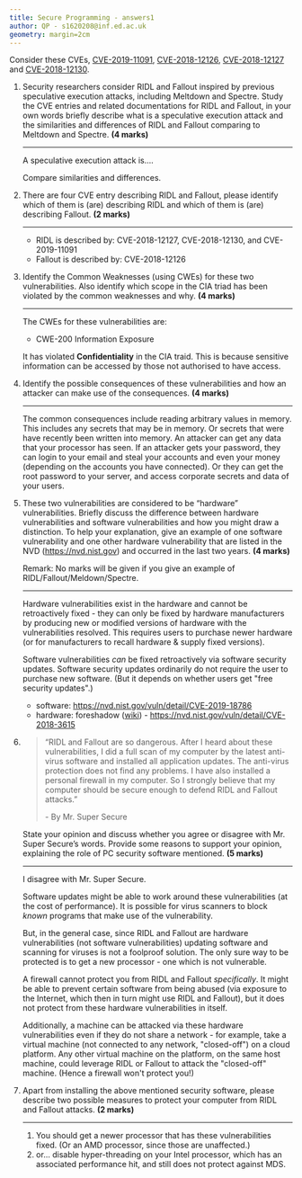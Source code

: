 ```yaml
---
title: Secure Programming - answers1
author: QP - s1620208@inf.ed.ac.uk
geometry: margin=2cm
---
```


Consider these CVEs, [CVE-2019-11091], [CVE-2018-12126], [CVE-2018-12127] and [CVE-2018-12130].

1. Security researchers consider RIDL and Fallout inspired by previous speculative execution attacks, including
Meltdown and Spectre. Study the CVE entries and related documentations for RIDL and Fallout, in your
own words briefly describe what is a speculative execution attack and the similarities and differences of
RIDL and Fallout comparing to Meltdown and Spectre. **(4 marks)**

    ----

    A speculative execution attack is....

    Compare similarities and differences.


2. There are four CVE entry describing RIDL and Fallout, please identify which of them is (are) describing
RIDL and which of them is (are) describing Fallout. **(2 marks)**

    ----

    - RIDL is described by: CVE-2018-12127, CVE-2018-12130, and CVE-2019-11091
    - Fallout is described by: CVE-2018-12126

3. Identify the Common Weaknesses (using CWEs) for these two vulnerabilities. Also identify which scope in
the CIA triad has been violated by the common weaknesses and why. **(4 marks)**

    ----

    The CWEs for these vulnerabilities are:
    - CWE-200 Information Exposure

    It has violated **Confidentiality** in the CIA traid. This is because sensitive information can be accessed by those not authorised to have access.


4. Identify the possible consequences of these vulnerabilities and how an attacker can make use of the
consequences. **(4 marks)**

    ----

    The common consequences include reading arbitrary values in memory. This includes any secrets that may be in memory. Or secrets that were have recently been written into memory. An attacker can get any data that your processor has seen. If an attacker gets your password, they can login to your email and steal your accounts and even your money (depending on the accounts you have connected). Or they can get the root password to your server, and access corporate secrets and data of your users.

5. These two vulnerabilities are considered to be “hardware” vulnerabilities. Briefly discuss the difference
between hardware vulnerabilities and software vulnerabilities and how you might draw a distinction. To
help your explanation, give an example of one software vulnerability and one other hardware vulnerability
that are listed in the NVD (https://nvd.nist.gov) and occurred in the last two years. **(4 marks)**

    Remark: No marks will be given if you give an example of RIDL/Fallout/Meldown/Spectre.

    ----

    Hardware vulnerabilities exist in the hardware and cannot be retroactively fixed - they can only be fixed by hardware manufacturers by producing new or modified versions of hardware with the vulnerabilities resolved. This requires users to purchase newer hardware (or for manufacturers to recall hardware & supply fixed versions).

    Software vulnerabilities _can_ be fixed retroactively via software security updates. Software security updates ordinarily do not require the user to purchase new software. (But it depends on whether users get "free security updates".)

    - software: https://nvd.nist.gov/vuln/detail/CVE-2019-18786
    - hardware: foreshadow ([wiki](https://en.wikipedia.org/wiki/Foreshadow_(security_vulnerability))) - https://nvd.nist.gov/vuln/detail/CVE-2018-3615



6.  > “RIDL and Fallout are so dangerous. After I heard about these vulnerabilities, I did a full scan of
    > my computer by the latest anti-virus software and installed all application updates. The anti-virus
    > protection does not find any problems. I have also installed a personal firewall in my computer. So I
    > strongly believe that my computer should be secure enough to defend RIDL and Fallout attacks.”
    >
    > \- By Mr. Super Secure

    State your opinion and discuss whether you agree or disagree with Mr. Super Secure’s words. Provide
some reasons to support your opinion, explaining the role of PC security software mentioned. **(5 marks)**

    ----

    I disagree with Mr. Super Secure.

    Software updates might be able to work around these vulnerabilities (at the cost of performance). It is possible for virus scanners to block *known* programs that make use of the vulnerability.

    But, in the general case, since RIDL and Fallout are hardware vulnerabilities (not software vulnerabilities) updating software and scanning for viruses is not a foolproof solution. The only sure way to be protected is to get a new processor - one which is not vulnerable.

    A firewall cannot protect you from RIDL and Fallout _specifically_. It might be able to prevent certain software from being abused (via exposure to the Internet, which then in turn might use RIDL and Fallout), but it does not protect from these hardware vulnerabilities in itself.

    Additionally, a machine can be attacked via these hardware vulnerabilities even if they do not share a network - for example, take a virtual machine (not connected to any network, "closed-off") on a cloud platform. Any other virtual machine on the platform, on the same host machine, could leverage RIDL or Fallout to attack the "closed-off" machine. (Hence a firewall won't protect you!)

7. Apart from installing the above mentioned security software, please describe two possible measures to protect your computer from RIDL and Fallout attacks. **(2 marks)**

    ----

    1. You should get a newer processor that has these vulnerabilities fixed. (Or an AMD processor, since those are unaffected.)
    2. or... disable hyper-threading on your Intel processor, which has an associated performance hit, and still does not protect against MDS.

[CVE-2019-11091]: https://cve.mitre.org/cgi-bin/cvename.cgi?name=CVE-2019-11091
[CVE-2018-12126]: https://cve.mitre.org/cgi-bin/cvename.cgi?name=CVE-2018-12126
[CVE-2018-12127]: https://cve.mitre.org/cgi-bin/cvename.cgi?name=CVE-2018-12127
[CVE-2018-12130]: https://cve.mitre.org/cgi-bin/cvename.cgi?name=CVE-2018-12130